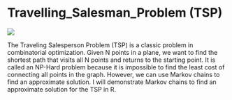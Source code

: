 # Travelling_Salesman_Problem (TSP)


![](https://miro.medium.com/max/2508/1*U7qkYQZu_BlVIne35HJ5JQ.png)

The Traveling Salesperson Problem (TSP) is a classic problem in combinatorial optimization. 
Given  N  points in a plane, we want to find the shortest path that visits all  N  points and returns to the starting point. It is called an NP-Hard problem because it is impossible to find the least cost of connecting all points in the graph. 
However, we can use Markov chains to find an approximate solution. I will demonstrate Markov chains to find an approximate solution for the TSP in R. 
